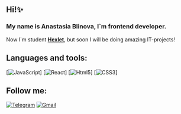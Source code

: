 ## Hi!✨ 
### My name is Anastasia Blinova, I`m frontend developer.
Now I`m student [**Hexlet**](https://ru.hexlet.io/my), but soon I will be doing amazing IT-projects!


## Languages and tools: ##
[![JavaScript](https://img.shields.io/badge/JavaScript-30363d?style=for-the-badge&logo=JavaScript)]
[![React](https://img.shields.io/badge/React-30363d?style=for-the-badge&logo=React)]
[![Html5](https://img.shields.io/badge/HTML5-30363d?style=for-the-badge&logo=html5)]
[![CSS3](https://img.shields.io/badge/CSS3-30363d?style=for-the-badge&logo=CSS3)]



## Follow me: ##
[![Telegram](https://img.shields.io/badge/Telegram-30363d?style=for-the-badge&logo=Telegram)](https://t.me/blinina)
[![Gmail](https://img.shields.io/badge/Gmail-30363d?style=for-the-badge&logo=Gmail)](anastasia.paancake@gmail.com)
